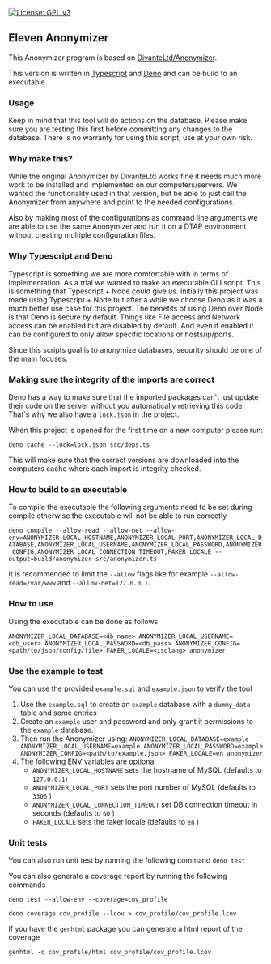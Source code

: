 [![License: GPL v3](https://img.shields.io/badge/License-GPLv3-blue.svg)](https://www.gnu.org/licenses/gpl-3.0)

## Eleven Anonymizer
This Anonymizer program is based on [DivanteLtd/Anonymizer](https://github.com/DivanteLtd/anonymizer).

This version is written in [Typescript](https://www.typescriptlang.org/) and [Deno](https://deno.land) and can be build to an executable.

### Usage
Keep in mind that this tool will do actions on the database. Please make sure you are testing this first before committing any changes to the database.
There is no warranty for using this script, use at your own risk.

### Why make this?
While the original Anonymizer by DivanteLtd works fine it needs much more work to be installed and implemented on our computers/servers.
We wanted the functionality used in that version, but be able to just call the Anonymizer from anywhere and point to the needed configurations.

Also by making most of the configurations as command line arguments we are able to use the same Anonymizer and run it on a DTAP environment without creating multiple configuration files.

### Why Typescript and Deno
Typescript is something we are more comfortable with in terms of implementation.
As a trial we wanted to make an executable CLI script. This is something that Typescript + Node could give us. Initially this project was made using Typescript + Node but after a while we choose Deno as it was a much better use case for this project.
The benefits of using Deno over Node is that Deno is secure by default. Things like File access and Network access can be enabled but are disabled by default. And even if enabled it can be configured to only allow specific locations or hosts/ip/ports.

Since this scripts goal is to anonymize databases, security should be one of the main focuses.

### Making sure the integrity of the imports are correct
Deno has a way to make sure that the imported packages can't just update their code on the server without you automatically retrieving this code.
That's why we also have a `lock.json` in the project.

When this project is opened for the first time on a new computer please run:

```deno cache --lock=lock.json src/deps.ts```

This will make sure that the correct versions are downloaded into the computers cache where each import is integrity checked.

### How to build to an executable
To compile the executable the following arguments need to be set during compile otherwise the executable will not be able to run correctly

```deno compile --allow-read --allow-net --allow-env=ANONYMIZER_LOCAL_HOSTNAME,ANONYMIZER_LOCAL_PORT,ANONYMIZER_LOCAL_DATABASE,ANONYMIZER_LOCAL_USERNAME,ANONYMIZER_LOCAL_PASSWORD,ANONYMIZER_CONFIG,ANONYMIZER_LOCAL_CONNECTION_TIMEOUT,FAKER_LOCALE --output=build/anonymizer src/anonymizer.ts```

It is recommended to limit the `--allow` flags like for example `--allow-read=/var/www` and `--allow-net=127.0.0.1`.

### How to use
Using the executable can be done as follows

```ANONYMIZER_LOCAL_DATABASE=<db_name> ANONYMIZER_LOCAL_USERNAME=<db_user> ANONYMIZER_LOCAL_PASSWORD=<db_pass> ANONYMIZER_CONFIG=<path/to/json/config/file> FAKER_LOCALE=<isolang> anonymizer```

### Use the example to test
You can use the provided `example.sql` and `example.json` to verify the tool

1. Use the `example.sql` to create an `example` database with a `dummy_data` table and some entries
2. Create an `example` user and password and only grant it permissions to the `example` database.
3. Then run the Anonymizer using: `ANONYMIZER_LOCAL_DATABASE=example ANONYMIZER_LOCAL_USERNAME=example ANONYMIZER_LOCAL_PASSWORD=example ANONYMIZER_CONFIG=<path/to/example.json> FAKER_LOCALE=en anonymizer`
4. The following ENV variables are optional
   * `ANONYMIZER_LOCAL_HOSTNAME` sets the hostname of MySQL (defaults to `127.0.0.1`)
   * `ANONYMIZER_LOCAL_PORT` sets the port number of MySQL (defaults to `3306` )
   * `ANONYMIZER_LOCAL_CONNECTION_TIMEOUT` set DB connection timeout in seconds (defaults to `60` )
   * `FAKER_LOCALE` sets the faker locale (defaults to `en` )

### Unit tests
You can also run unit test by running the following command `deno test`

You can also generate a coverage report by running the following commands

`deno test --allow-env --coverage=cov_profile`

`deno coverage cov_profile --lcov > cov_profile/cov_profile.lcov`

If you have the `genhtml` package you can generate a html report of the coverage

`genhtml -o cov_profile/html cov_profile/cov_profile.lcov`
